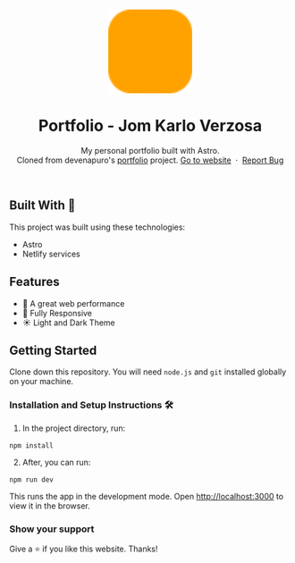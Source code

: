 <h1 align="center">
  <div align="center">
    <img alt="jomkv (Jom Karlo Verzosa) logo" src="./public/favicon.svg" height="150px" width="auto"/>
  </div>
  <br/>
  Portfolio - Jom Karlo Verzosa
</h1>
<p align="center">
    My personal portfolio built with Astro.
    <br />
    Cloned from devenapuro's <a href="https://github.com/devenapuros/portfolio">portfolio</a> project.
    <a href="tbd">Go to website</a>&nbsp;
    ·
    &nbsp;<a href="https://github.com/jomkv/portfolio/issues">Report Bug</a>
  </p>
<br/>

## Built With 🚀

This project was built using these technologies:

* Astro
* Netlify services

## Features

* 🚀 A great web performance
* 📱 Fully Responsive
* ☀️ Light and Dark Theme


## Getting Started

Clone down this repository. You will need `node.js` and `git` installed globally on your machine.

### Installation and Setup Instructions 🛠

1. In the project directory, run:

 ```
 npm install
 ```

2. After, you can run:

```
npm run dev
```

This runs the app in the development mode.
Open [http://localhost:3000](http://localhost:3000) to view it in the browser.

### Show your support

Give a ⭐ if you like this website. Thanks!

